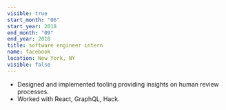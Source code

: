 ```yaml
---
visible: true
start_month: "06"
start_year: 2018
end_month: "09"
end_year: 2018
title: software engineer intern
name: facebook
location: New York, NY
visible: false
---
```


- Designed and implemented tooling providing insights on human review processes.
- Worked with React, GraphQL, Hack.